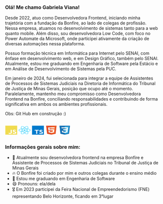 ### Olá! Me chamo Gabriela Viana!

Desde 2022, atuo como Desenvolvedora Frontend, iniciando minha trajetória com a fundação da Bonfire, ao lado de colegas de profissão. Nessa empresa, atuamos no desenvolvimento de sistemas tanto para a web quanto mobile. Além disso, sou desenvolvedora Low Code, com foco no Power Automate da Microsoft, onde participei ativamente da criação de diversas automações nessa plataforma.

Possuo formação técnica em Informática para Internet pelo SENAI, com ênfase em desenvolvimento web, e em Design Gráfico, também pelo SENAI. Atualmente, estou me graduando em Engenharia de Software pela Estácio e em Análise de Desenvolvimento de Sistemas pela PUC.

Em janeiro de 2024, fui selecionada para integrar a equipe de Assistentes de Processos de Sistemas Judiciais na Diretoria de Informática do Tribunal de Justiça de Minas Gerais, posição que ocupo até o momento. Paralelamente, mantenho meu compromisso como Desenvolvedora Frontend na Bonfire, conciliando responsabilidades e contribuindo de forma significativa em ambos os ambientes profissionais.

 Obs: Git Hub em construção :)

 <div style="display: inline_block"><br>
  <img align="center" alt="Gabi-Js" height="30" width="40" src="https://raw.githubusercontent.com/devicons/devicon/master/icons/javascript/javascript-plain.svg">
  <img align="center" alt="Gabi-React" height="30" width="40" src="https://raw.githubusercontent.com/devicons/devicon/master/icons/react/react-original.svg">
  <img  align="center" alt="Gabi-React" height="30" width="40" src="https://raw.githubusercontent.com/devicons/devicon/master/icons/typescript/typescript-original.svg" />       
  <img align="center" alt="Gabi-HTML" height="30" width="40" src="https://raw.githubusercontent.com/devicons/devicon/master/icons/html5/html5-original.svg">
  <img align="center" alt="Gabi-CSS" height="30" width="40" src="https://raw.githubusercontent.com/devicons/devicon/master/icons/css3/css3-original.svg">
</div>

##

### Informações gerais sobre mim:

- 🔭 Atualmente sou desenvolvedora frontend na empresa Bonfire e Assistente de Processos de Sistemas Judiciais no Tribunal de Justiça de Minas Gerais
- 🔥 O Bonfire foi criado por mim e outros colegas durante o ensino médio
- 🌱 Estou me graduando em Engenharia de Software
- 😄 Pronouns: ela/dela
- 🎖️ Em 2023 participei da Feira Nacional de Empreendedorismo (FNE) representando Belo Horizonte, ficando em 3°lugar

